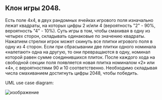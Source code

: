 ## Клон игры 2048.
Есть поле 4x4, в двух рандомных ячейках игрового поля изначально лежат квадраты, на которых цифры 2 и/или 4 (вероятность "2" - 90%, вероятность "4" - 10%). 
Суть игры в том, чтобы смахивая в одну из четырех сторон, складывать одинаковые по значению квадраты. 
Нажатием стрелки игрок может скинуть все плитки игрового поля в одну из 4 сторон. Если при сбрасывании две плитки одного номинала «налетают» одна на другую, 
то они превращаются в одну, номинал которой равен сумме соединившихся плиток. 
После каждого хода на свободной секции поля появляется новая плитка номиналом «2» или «4», с вероятностями 90 и 10 соответственно.
Необходимо складывая числа смахиванием достигнуть цифры 2048, чтобы победить.

UML use case diagram: 

![изображение](https://user-images.githubusercontent.com/114138439/227786783-5e4b09bd-03bd-41de-9bb4-2d03508eecd8.png)

